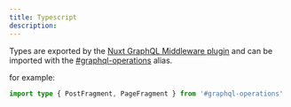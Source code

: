 ```yaml
---
title: Typescript
description: 
---
```


Types are exported by the [Nuxt GraphQL Middleware plugin](https://nuxt-graphql-middleware.dulnan.net/) and can be imported with the [#graphql-operations](https://nuxt-graphql-middleware.dulnan.net/features/typescript.html#importing-types) alias.

for example:
```ts
import type { PostFragment, PageFragment } from '#graphql-operations'
```
